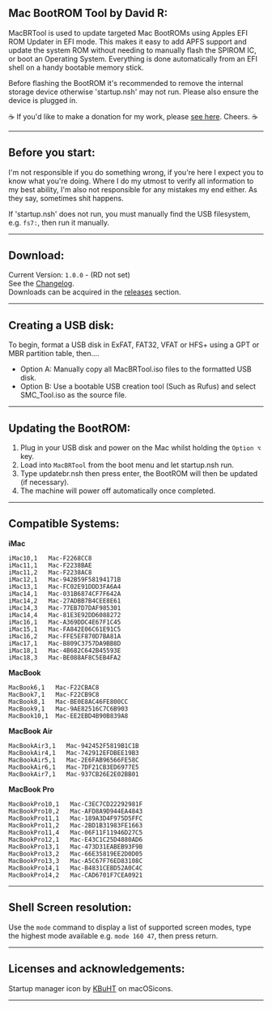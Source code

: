 **Mac BootROM Tool by David R:**
-
MacBRTool is used to update targeted Mac BootROMs using Apples EFI ROM Updater in EFI mode. This makes it easy to add APFS support and update the system ROM without needing to manually flash the SPIROM IC, or boot an Operating System. Everything is done automatically from an EFI shell on a handy bootable memory stick.

Before flashing the BootROM it's recommended to remove the internal storage device otherwise 'startup.nsh' may not run. Please also ensure the device is plugged in.

☕ If you'd like to make a donation for my work, please [see here](https://www.buymeacoffee.com/Muerto). Cheers. ☕

---
**Before you start:**
-
I'm not responsible if you do something wrong, if you're here I expect you to know what you're doing. Where I do my utmost to verify all information to my best ability, I'm also not responsible for any mistakes my end either. As they say, sometimes shit happens.

If 'startup.nsh' does not run, you must manually find the USB filesystem, e.g. `fs7:`, then run it manually.

---
**Download:**
-
Current Version: `1.0.0` - (RD not set)\
See the [Changelog](CHANGELOG.md).\
Downloads can be acquired in the [releases](https://github.com/MuertoGB/MacBRTool/releases) section.

---
**Creating a USB disk:**
-
To begin, format a USB disk in ExFAT, FAT32, VFAT or HFS+ using a GPT or MBR partition table, then....

- Option A: Manually copy all MacBRTool.iso files to the formatted USB disk.
- Option B: Use a bootable USB creation tool (Such as Rufus) and select SMC_Tool.iso as the source file.

---
**Updating the BootROM:**
-
  1. Plug in your USB disk and power on the Mac whilst holding the `Option ⌥` key.
  2. Load into `MacBRTool` from the boot menu and let startup.nsh run.
  3. Type updatebr.nsh then press enter, the BootROM will then be updated (if necessary).
  4. The machine will power off automatically once completed.

---
**Compatible Systems:**
-
**iMac**
```
iMac10,1   Mac-F2268CC8
iMac11,1   Mac-F2238BAE
iMac11,2   Mac-F2238AC8
iMac12,1   Mac-942B59F58194171B
iMac13,1   Mac-FC02E91DDD3FA6A4
iMac14,1   Mac-031B6874CF7F642A
iMac14,2   Mac-27ADBB7B4CEE8E61
iMac14,3   Mac-77EB7D7DAF985301
iMac14,4   Mac-81E3E92DD6088272
iMac16,1   Mac-A369DDC4E67F1C45
iMac15,1   Mac-FA842E06C61E91C5
iMac16,2   Mac-FFE5EF870D7BA81A
iMac17,1   Mac-B809C3757DA9BB8D
iMac18,1   Mac-4B682C642B45593E
iMac18,3   Mac-BE088AF8C5EB4FA2
```
**MacBook**
```
MacBook6,1   Mac-F22CBAC8
MacBook7,1   Mac-F22CB9C8
MacBook8,1   Mac-BE0E8AC46FE800CC
MacBook9,1   Mac-9AE82516C7C6B903
MacBook10,1  Mac-EE2EBD4B90B839A8
```
**MacBook Air**
```
MacBookAir3,1   Mac-942452F5819B1C1B
MacBookAir4,1   Mac-742912EFDBEE19B3
MacBookAir5,1   Mac-2E6FAB96566FE58C
MacBookAir6,1   Mac-7DF21CB3ED6977E5
MacBookAir7,1   Mac-937CB26E2E02BB01
```
**MacBook Pro**
```
MacBookPro10,1   Mac-C3EC7CD22292981F
MacBookPro10,2   Mac-AFD8A9D944EA4843
MacBookPro11,1   Mac-189A3D4F975D5FFC
MacBookPro11,2   Mac-2BD1B31983FE1663
MacBookPro11,4   Mac-06F11F11946D27C5
MacBookPro12,1   Mac-E43C1C25D4880AD6
MacBookPro13,1   Mac-473D31EABEB93F9B
MacBookPro13,2   Mac-66E35819EE2D0D05
MacBookPro13,3   Mac-A5C67F76ED83108C
MacBookPro14,1   Mac-B4831CEBD52A0C4C
MacBookPro14,2   Mac-CAD6701F7CEA0921
```
---
**Shell Screen resolution:**
-
Use the `mode` command to display a list of supported screen modes, type the highest mode available e.g. `mode 160 47`, then press return.

---
**Licenses and acknowledgements:**
-
Startup manager icon by [KBuHT](https://macosicons.com/#/u/KBuHT) on macOSicons.

---